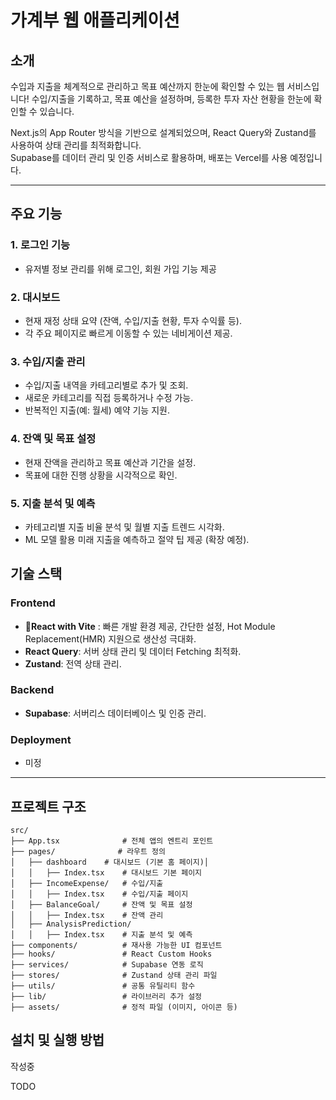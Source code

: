 # **가계부 웹 애플리케이션**

## **소개**

수입과 지출을 체계적으로 관리하고 목표 예산까지 한눈에 확인할 수 있는 웹 서비스입니다!
수입/지출을 기록하고, 목표 예산을 설정하며, 등록한 투자 자산 현황을 한눈에 확인할 수 있습니다.

Next.js의 App Router 방식을 기반으로 설계되었으며, React Query와 Zustand를 사용하여 상태 관리를 최적화합니다.  
Supabase를 데이터 관리 및 인증 서비스로 활용하며, 배포는 Vercel를 사용 예정입니다.

---

## **주요 기능**

### **1. 로그인 기능**

- 유저별 정보 관리를 위해 로그인, 회원 가입 기능 제공

### **2. 대시보드**

- 현재 재정 상태 요약 (잔액, 수입/지출 현황, 투자 수익률 등).
- 각 주요 페이지로 빠르게 이동할 수 있는 네비게이션 제공.

### **3. 수입/지출 관리**

- 수입/지출 내역을 카테고리별로 추가 및 조회.
- 새로운 카테고리를 직접 등록하거나 수정 가능.
- 반복적인 지출(예: 월세) 예약 기능 지원.

### **4. 잔액 및 목표 설정**

- 현재 잔액을 관리하고 목표 예산과 기간을 설정.
- 목표에 대한 진행 상황을 시각적으로 확인.

### **5. 지출 분석 및 예측**

- 카테고리별 지출 비율 분석 및 월별 지출 트렌드 시각화.
- ML 모델 활용 미래 지출을 예측하고 절약 팁 제공 (확장 예정).

## **기술 스택**

### **Frontend**

- **React with Vite** : 빠른 개발 환경 제공, 간단한 설정, Hot Module Replacement(HMR) 지원으로 생산성 극대화.
- **React Query**: 서버 상태 관리 및 데이터 Fetching 최적화.
- **Zustand**: 전역 상태 관리.

### **Backend**

- **Supabase**: 서버리스 데이터베이스 및 인증 관리.

### **Deployment**

- 미정

---

## **프로젝트 구조**

```plaintext
src/
├── App.tsx              # 전체 앱의 엔트리 포인트
├── pages/              # 라우트 정의
│   ├── dashboard    # 대시보드 (기본 홈 페이지)│
│   │   ├── Index.tsx    # 대시보드 기본 페이지
│   ├── IncomeExpense/   # 수입/지출
│   │   ├── Index.tsx    # 수입/지출 페이지
│   ├── BalanceGoal/     # 잔액 및 목표 설정
│   │   ├── Index.tsx    # 잔액 관리
│   ├── AnalysisPrediction/
│   │   ├── Index.tsx    # 지출 분석 및 예측
├── components/          # 재사용 가능한 UI 컴포넌트
├── hooks/               # React Custom Hooks
├── services/            # Supabase 연동 로직
├── stores/              # Zustand 상태 관리 파일
├── utils/               # 공통 유틸리티 함수
├── lib/                 # 라이브러리 추가 설정
├── assets/              # 정적 파일 (이미지, 아이콘 등)
```

## **설치 및 실행 방법**

작성중

TODO
